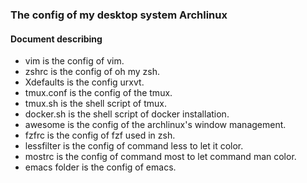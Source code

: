 ### The config of my desktop system Archlinux
#### Document describing

+ vim is the config of vim.
+ zshrc is the config of oh my zsh.
+ Xdefaults is the config urxvt.
+ tmux.conf is the config of the tmux.
+ tmux.sh is the shell script of tmux.
+ docker.sh is the shell script of docker installation.
+ awesome is the config of the archlinux's window management.
+ fzfrc is the config of fzf used in zsh. 
+ lessfilter is the config of command less to let it color.
+ mostrc is the config of command most to let command man color.
+ emacs folder is the config of emacs.
